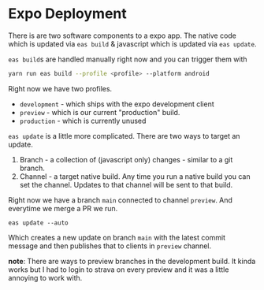 # Expo Deployment

There is are two software components to a expo app. The native code which is updated via `eas build` & javascript which is updated via `eas update`. 

`eas build`s are handled manually right now and you can trigger them with 

```sh
yarn run eas build --profile <profile> --platform android
```

Right now we have two profiles. 

- `development` - which ships with the expo development client
- `preview` - which is our current "production" build.
- `production` - which is currently unused 

`eas update` is a little more complicated. There are two ways to target an update.

1. Branch - a collection of (javascript only) changes - similar to a git branch. 
2. Channel - a target native build. Any time you run a native build you can set the channel. Updates to that channel will be sent to that build. 

Right now we have a branch `main` connected to channel `preview`. And everytime we merge a PR we run. 

```
eas update --auto
```
Which creates a new update on branch `main` with the latest commit message and then publishes that to clients in `preview` channel.

__note__: There are ways to preview branches in the development build. It kinda works but I had to login to strava on every preview and it was a little annoying to work with. 
